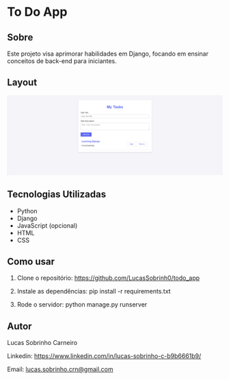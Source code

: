 # To Do App

## Sobre

Este projeto visa aprimorar habilidades em Django, focando em ensinar conceitos de back-end para iniciantes.

## Layout

![Layout do To Do App](./img/layout.png)

## Tecnologias Utilizadas

- Python
- Django
- JavaScript (opcional)
- HTML
- CSS

## Como usar

1. Clone o repositório:
https://github.com/LucasSobrinh0/todo_app

2. Instale as dependências:
pip install -r requirements.txt

3. Rode o servidor:
python manage.py runserver

## Autor

Lucas Sobrinho Carneiro

Linkedin: https://www.linkedin.com/in/lucas-sobrinho-c-b9b6661b9/

Email: lucas.sobrinho.crn@gmail.com
